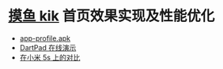 # [摸鱼 kik](https://moyukik.sohu.com/) 首页效果实现及性能优化

- [app-profile.apk](https://github.com/qiuxiang/moyukik/releases/latest/download/app-profile.apk)
- [DartPad 在线演示](https://dartpad.dev/27cb3943b27ae495d6c5f32b8eb20bc3?null_safety=true)
- [在小米 5s 上的对比](https://github.com/qiuxiang/moyukik/issues/1)
